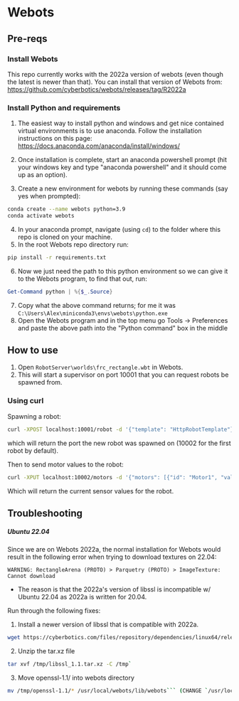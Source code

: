 # Webots

## Pre-reqs

### Install Webots

This repo currently works with the 2022a version of webots (even though the latest is newer than that). You can install that version of Webots from:
https://github.com/cyberbotics/webots/releases/tag/R2022a

### Install Python and requirements

1. The easiest way to install python and windows and get nice contained virtual environments is to use anaconda. Follow the installation instructions on this page: https://docs.anaconda.com/anaconda/install/windows/

2. Once installation is complete, start an anaconda powershell prompt (hit your windows key and type "anaconda powershell" and it should come up as an option).
3. Create a new environment for webots by running these commands (say yes when prompted):

```bash
conda create --name webots python=3.9
conda activate webots
```

4. In your anaconda prompt, navigate (using `cd`) to the folder where this repo is cloned on your machine.
5. In the root Webots repo directory run:

```bash
pip install -r requirements.txt
```

6. Now we just need the path to this python environment so we can give it to the Webots program, to find that out, run:

```powershell
Get-Command python | %{$_.Source}
```

7. Copy what the above command returns; for me it was `C:\Users\Alex\miniconda3\envs\webots\python.exe`
8. Open the Webots program and in the top menu go Tools -> Preferences and paste the above path into the "Python command" box in the middle

## How to use

1.  Open `RobotServer\worlds\frc_rectangle.wbt` in Webots.
2.  This will start a supervisor on port 10001 that you can request robots be spawned from.

### Using curl

Spawning a robot:

```bash
curl -XPOST localhost:10001/robot -d '{"template": "HttpRobotTemplate"}' --header "Content-Type: application/json"
```

which will return the port the new robot was spawned on (10002 for the first robot by default).

Then to send motor values to the robot:

```bash
curl -XPUT localhost:10002/motors -d '{"motors": [{"id": "Motor1", "val": 1.0}]}' --header "Content-Type: application/json"
```

Which will return the current sensor values for the robot.

## Troubleshooting
##### Ubuntu 22.04

Since we are on Webots 2022a, the normal installation for Webots would result in the following error when trying to download textures on 22.04:
```
WARNING: RectangleArena (PROTO) > Parquetry (PROTO) > ImageTexture: Cannot download
```
- The reason is that the 2022a's version of libssl is incompatible w/ Ubuntu 22.04 as 2022a is written for 20.04. 

Run through the following fixes:

1. Install a newer version of libssl that is compatible with 2022a.
```bash
wget https://cyberbotics.com/files/repository/dependencies/linux64/release/libssl_1.1.tar.xz -O /tmp/libssl_1.1.tar.xz
```

2. Unzip the tar.xz file
```bash
tar xvf /tmp/libssl_1.1.tar.xz -C /tmp`
```

3. Move openssl-1.1/ into webots directory
```bash
mv /tmp/openssl-1.1/* /usr/local/webots/lib/webots``` (CHANGE `/usr/local` to the directory where you installed webots)
```
